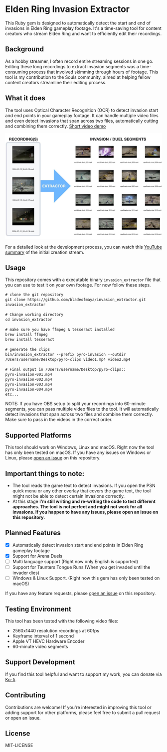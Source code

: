 # Elden Ring Invasion Extractor
This Ruby gem is designed to automatically detect the start and end of invasions in Elden Ring gameplay footage. It's a time-saving tool for content creators who stream Elden Ring and want to efficiently edit their recordings.

## Background
As a hobby streamer, I often record entire streaming sessions in one go. Editing these long recordings to extract invasion segments was a time-consuming process that involved skimming through hours of footage. This tool is my contribution to the Souls community, aimed at helping fellow content creators streamline their editing process.

## What it does
The tool uses Optical Character Recognition (OCR) to detect invasion start and end points in your gameplay footage. It can handle multiple video files and even detect invasions that span across two files, automatically cutting and combining them correctly. [Short video demo](https://www.youtube.com/watch?v=-G9ARNrhMOI)

![](images/invasion-extractor.jpg)

For a detailed look at the development process, you can watch this [YouTube summary](https://www.youtube.com/watch?v=ZAWuatbjIuc) of the initial creation stream.

## Usage
This repository comes with a executable binary `invasion_extractor` file that you can use to test it on your own footage. For now follow these steps.

```
# clone the git repository
git clone https://github.com/bladeofmaya/invasion_extractor.git invasion_extractor

# Change working directory
cd invasion_extractor

# make sure you have ffmpeg & tesseract installed
brew install ffmpeg
brew install tesseract

# generate the clips
bin/invasion_extractor --prefix pyro-invasion --outdir /Users/username/Desktop/pyro-clips video1.mp4 video2.mp4

# Final output in /Users/username/Desktop/pyro-clips::
pyro-invasion-001.mp4
pyro-invasion-002.mp4
pyro-invasion-003.mp4
pyro-invasion-004.mp4
etc...

```
NOTE: If you have OBS setup to split your recordings into 60-minute segments, you can pass multiple video files to the tool. It will automatically detect invasions that span across two files and combine them correctly. Make sure to pass in the videos in the correct order.

## Supported Platforms
This tool should work on Windows, Linux and macOS. Right now the tool has only been tested on macOS. If you have any issues on Windows or Linux, please [open an issue](https://github.com/bladeofmaya/invasion_extractor/issues) on this repository.

## Important things to note:
- The tool reads the game text to detect invasions. If you open the PSN quick menu or any other overlay that covers the game text, the tool might not be able to detect certain invasions correctly.
- At this stage **I'm still writing and re-writing the code to test different approaches. The tool is not perfect and might not work for all invasions. If you happen to have any issues, please open an issue on this repository.**

## Planned Features
- [x] Automatically detect invasion start and end points in Elden Ring gameplay footage
- [x] Support for Arena Duels
- [ ] Multi language support (Right now only English is supported)
- [ ] Support for Taunters Tongue Runs (When you get invaded until the invader dies)
- [ ] Windows & Linux Support. (Right now this gem has only been tested on macOS)

If you have any feature requests, please [open an issue](https://github.com/bladeofmaya/invasion_extractor/issues) on this repository.

## Testing Environment
This tool has been tested with the following video files:
- 2560x1440 resolution recordings at 60fps
- Keyframe interval of 1 second
- Apple VT HEVC Hardware Encoder
- 60-minute video segments

## Support Development
If you find this tool helpful and want to support my work, you can donate via [Ko-fi](https://ko-fi.com/bladeofmaya).

## Contributing
Contributions are welcome! If you're interested in improving this tool or adding support for other platforms, please feel free to submit a pull request or open an issue.

## License
MIT-LICENSE
